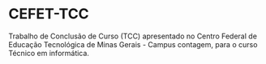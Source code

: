 # CEFET-TCC
Trabalho de Conclusão de Curso (TCC) apresentado no Centro Federal de Educação Tecnológica de Minas Gerais - Campus contagem, para o curso Técnico em informática.
